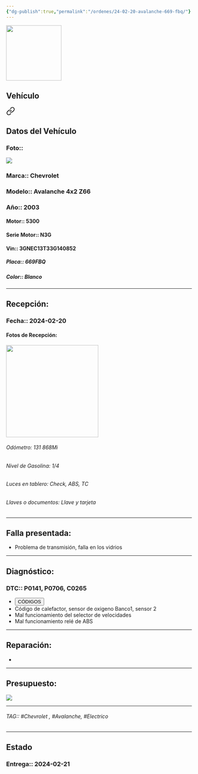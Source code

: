 ```yaml
---
{"dg-publish":true,"permalink":"/ordenes/24-02-20-avalanche-669-fbq/"}
---
```


<img src="https://lh3.googleusercontent.com/d/137fl3TIZ0-PU8b-Pt0bsjclwHub_u78G" width="150">

## Vehículo

<div class="transclusion internal-embed is-loaded"><a class="markdown-embed-link" href="/vehiculos/chevrolet/avalanche-669-fbq/#datos-del-vehiculo" aria-label="Open link"><svg xmlns="http://www.w3.org/2000/svg" width="24" height="24" viewBox="0 0 24 24" fill="none" stroke="currentColor" stroke-width="2" stroke-linecap="round" stroke-linejoin="round" class="svg-icon lucide-link"><path d="M10 13a5 5 0 0 0 7.54.54l3-3a5 5 0 0 0-7.07-7.07l-1.72 1.71"></path><path d="M14 11a5 5 0 0 0-7.54-.54l-3 3a5 5 0 0 0 7.07 7.07l1.71-1.71"></path></svg></a><div class="markdown-embed">



## Datos del Vehículo 
### Foto:: 
<img src="https://lh3.googleusercontent.com/d/">

### Marca:: Chevrolet 
### Modelo:: Avalanche 4x2 Z66
### Año:: 2003
#### Motor:: 5300
#### Serie Motor:: N3G
#### Vin:: 3GNEC13T33G140852
##### Placa:: 669FBQ
##### Color:: Blanco
---


</div></div>


## Recepción:
### Fecha:: 2024-02-20
#### Fotos de Recepción: 
<img src="https://lh3.googleusercontent.com/d/" width="250">

###### Odómetro: 131 868Mi
###### Nivel de Gasolina: 1/4
###### Luces en tablero: Check, ABS, TC
###### Llaves o documentos: Llave y tarjeta 

---

## Falla presentada:
- Problema de transmisión, falla en los vidrios 


---

## Diagnóstico:
### DTC:: P0141, P0706, C0265

- <a href="https://usait.x431.com/Home/Report/reportDetail/diagnose_record_id/dc196b00geKw3btZ542YKw542Y/report_type/D/l/es/timezone/-6"><button class="btn success">CÓDIGOS</button></a>
- Código de calefactor, sensor de oxigeno Banco1, sensor 2
- Mal funcionamiento del selector de velocidades 
- Mal funcionamiento relé de ABS 

---
## Reparación:
- 

---

## Presupuesto:

<img src="https://lh3.googleusercontent.com/d/">

---

###### TAG:: #Chevrolet , #Avalanche, #Electrico 

---

## Estado

### Entrega:: 2024-02-21


